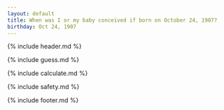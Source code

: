 ```yaml
---
layout: default
title: When was I or my baby conceived if born on October 24, 1907?
birthday: Oct 24, 1907
---
```


{% include header.md %}

{% include guess.md %}

{% include calculate.md %}

{% include safety.md %}

{% include footer.md %}



